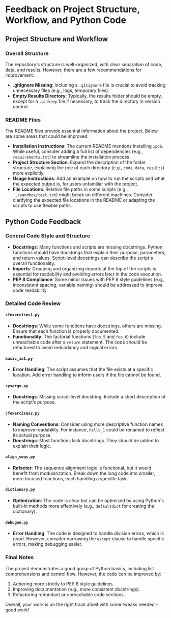 
# Feedback on Project Structure, Workflow, and Python Code

## Project Structure and Workflow

### Overall Structure
The repository's structure is well-organized, with clear separation of code, data, and results. However, there are a few recommendations for improvement:
- **.gitignore Missing**: Including a `.gitignore` file is crucial to avoid tracking unnecessary files (e.g., logs, temporary files).
- **Empty Results Directory**: Typically, the results folder should be empty, except for a `.gitkeep` file if necessary, to track the directory in version control.

### README Files
The README files provide essential information about the project. Below are some areas that could be improved:
- **Installation Instructions**: The current README mentions installing `ipdb`. While useful, consider adding a full list of dependencies (e.g., `requirements.txt`) to streamline the installation process.
- **Project Structure Section**: Expand the description of the folder structure, explaining the role of each directory (e.g., `code`, `data`, `results`) more explicitly.
- **Usage Instructions**: Add an example on how to run the scripts and what the expected output is, for users unfamiliar with the project.
- **File Locations**: Relative file paths in some scripts (e.g., `../sandbox/test.txt`) might break on different machines. Consider clarifying the expected file locations in the README or adapting the scripts to use flexible paths.

## Python Code Feedback

### General Code Style and Structure
- **Docstrings**: Many functions and scripts are missing docstrings. Python functions should have docstrings that explain their purpose, parameters, and return values. Script-level docstrings can describe the script's overall functionality.
- **Imports**: Grouping and organizing imports at the top of the scripts is essential for readability and avoiding errors later in the code execution.
- **PEP 8 Compliance**: Some minor issues with PEP 8 style guidelines (e.g., inconsistent spacing, variable naming) should be addressed to improve code readability.

### Detailed Code Review

#### `cfexercises1.py`
- **Docstrings**: While some functions have docstrings, others are missing. Ensure that each function is properly documented.
- **Functionality**: The factorial functions (`foo_5` and `foo_6`) include unreachable code after a `return` statement. The code should be refactored to avoid redundancy and logical errors.
  
#### `basic_io1.py`
- **Error Handling**: The script assumes that the file exists at a specific location. Add error handling to inform users if the file cannot be found.
  
#### `sysargv.py`
- **Docstrings**: Missing script-level docstring. Include a short description of the script’s purpose.
  
#### `cfexercises2.py`
- **Naming Conventions**: Consider using more descriptive function names to improve readability. For instance, `hello_1` could be renamed to reflect its actual purpose.
- **Docstrings**: Most functions lack docstrings. They should be added to explain their logic.
  
#### `align_seqs.py`
- **Refactor**: The sequence alignment logic is functional, but it would benefit from modularization. Break down the long code into smaller, more focused functions, each handling a specific task.
  
#### `dictionary.py`
- **Optimization**: The code is clear but can be optimized by using Python's built-in methods more effectively (e.g., `defaultdict` for creating the dictionary).

#### `debugme.py`
- **Error Handling**: The code is designed to handle division errors, which is good. However, consider narrowing the `except` clause to handle specific errors, making debugging easier.

### Final Notes
The project demonstrates a good grasp of Python basics, including list comprehensions and control flow. However, the code can be improved by:
1. Adhering more strictly to PEP 8 style guidelines.
2. Improving documentation (e.g., more consistent docstrings).
3. Refactoring redundant or unreachable code sections.

Overall, your work is on the right track albeit with some tweaks needed - good work!